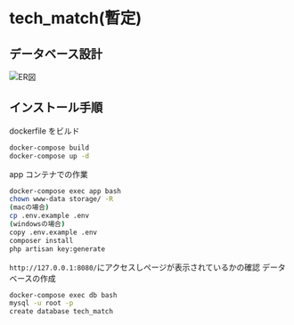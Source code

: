 # tech_match(暫定)

## データベース設計

![ER図](https://github.com/schnell3526/tech_match/blob/figure/%20db.png?raw=true)

## インストール手順

dockerfile をビルド

```bash
docker-compose build
docker-compose up -d
```

app コンテナでの作業

```bash
docker-compose exec app bash
chown www-data storage/ -R
(macの場合)
cp .env.example .env
(windowsの場合)
copy .env.example .env
composer install
php artisan key:generate
```

`http://127.0.0.1:8080/`にアクセスしページが表示されているかの確認
データベースの作成

```bash
docker-compose exec db bash
mysql -u root -p
create database tech_match
```

